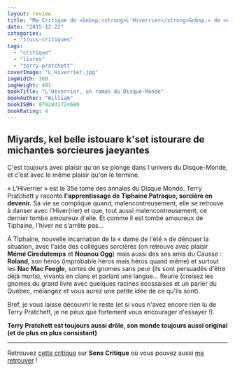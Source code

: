 ```yaml
---
layout: review
title: "Ma Critique de «&nbsp;<strong>L'Hiverrier</strong>&nbsp;» de <em>Terry&nbsp;Pratchett</em>"
date: "2015-12-22"
categories: 
  - "trucs-critiques"
tags: 
  - "critique"
  - "livres"
  - "terry-pratchett"
coverImage: "L_Hiverrier.jpg"
imgWidth: 360
imgHeight: 491
bookTitle: "L'Hiverrier, un roman du Disque-Monde"
bookAuthor: "William"
bookISBN: 9782841724680  
bookRating: 4
---
```


## Miyards, kel belle istouare k'set istourare de michantes sorcieures jaeyantes

C'est toujours avec plaisir qu'on se plonge dans l'univers du Disque-Monde, et c'est avec le même plaisir qu'on le termine.

« L'Hiverrier » est le 35e tome des annales du Disque Monde. Terry Pratchett y raconte **l'apprentissage de Tiphaine Patraque, sorcière en devenir.** Sa vie se complique quand, malencontreusement, elle se retrouve à danser avec l'Hiver(rier) et que, tout aussi malencontreusement, ce dernier tombe amoureux d'elle. Et comme il est tombé amoureux de Tiphaine, l'hiver ne s'arrête pas...

À Tiphaine, nouvelle incarnation de la « dame de l'été » de dénouer la situation, avec l'aide des collègues sorcières (on retrouve avec plaisir **Mémé Ciredutemps** et **Nounou Ogg**) mais aussi des ses amis du Causse : **Roland**, son héros (improbable héros mais héros quand même) et surtout les **Nac Mac Feegle**, sortes de gnomes sans peur (ils sont persuadés d'être déjà morts), vivants en clans et parlant une langue... fleurie (croisez les gnomes du grand livre avec quelques racines écossaises et un parler du Québec, mélangez et vous aurez une petite idée de ce qu'ils sont).

Bref, je vous laisse découvrir le reste (et si vous n'avez encore rien lu de Terry Pratchett, je ne peux que fortement vous encourager d'essayer !).

**Terry Pratchett est toujours aussi drôle, son monde toujours aussi original (et de plus en plus consistant)**

* * *

Retrouvez [cette critique](http://www.senscritique.com/livre/L_Hiverrier/critique/77617131) sur **Sens Critique** où vous pouvez aussi [me retrouver](http://www.senscritique.com/Arnaud_Malon) !
